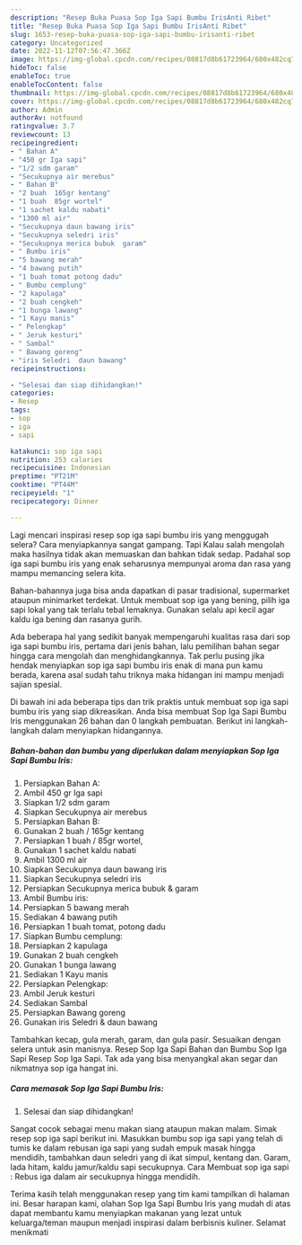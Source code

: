 ```yaml
---
description: "Resep Buka Puasa Sop Iga Sapi Bumbu IrisAnti Ribet"
title: "Resep Buka Puasa Sop Iga Sapi Bumbu IrisAnti Ribet"
slug: 1653-resep-buka-puasa-sop-iga-sapi-bumbu-irisanti-ribet
category: Uncategorized
date: 2022-11-12T07:56:47.366Z
image: https://img-global.cpcdn.com/recipes/08817d8b61723964/680x482cq70/sop-iga-sapi-bumbu-iris-foto-resep-utama.jpg
hideToc: false
enableToc: true
enableTocContent: false
thumbnail: https://img-global.cpcdn.com/recipes/08817d8b61723964/680x482cq70/sop-iga-sapi-bumbu-iris-foto-resep-utama.jpg
cover: https://img-global.cpcdn.com/recipes/08817d8b61723964/680x482cq70/sop-iga-sapi-bumbu-iris-foto-resep-utama.jpg
author: Admin
authorAv: notfound
ratingvalue: 3.7
reviewcount: 13
recipeingredient:
- " Bahan A"
- "450 gr Iga sapi"
- "1/2 sdm garam"
- "Secukupnya air merebus"
- " Bahan B"
- "2 buah  165gr kentang"
- "1 buah  85gr wortel"
- "1 sachet kaldu nabati"
- "1300 ml air"
- "Secukupnya daun bawang iris"
- "Secukupnya seledri iris"
- "Secukupnya merica bubuk  garam"
- " Bumbu iris"
- "5 bawang merah"
- "4 bawang putih"
- "1 buah tomat potong dadu"
- " Bumbu cemplung"
- "2 kapulaga"
- "2 buah cengkeh"
- "1 bunga lawang"
- "1 Kayu manis"
- " Pelengkap"
- " Jeruk kesturi"
- " Sambal"
- " Bawang goreng"
- "iris Seledri  daun bawang"
recipeinstructions:

- "Selesai dan siap dihidangkan!"
categories:
- Resep
tags:
- sop
- iga
- sapi

katakunci: sop iga sapi 
nutrition: 253 calories
recipecuisine: Indonesian
preptime: "PT21M"
cooktime: "PT44M"
recipeyield: "1"
recipecategory: Dinner

---
```



Lagi mencari inspirasi resep sop iga sapi bumbu iris yang menggugah selera? Cara menyiapkannya sangat gampang. Tapi Kalau salah mengolah maka hasilnya tidak akan memuaskan dan bahkan tidak sedap. Padahal sop iga sapi bumbu iris yang enak seharusnya mempunyai aroma dan rasa yang mampu memancing selera kita.


Bahan-bahannya juga bisa anda dapatkan di pasar tradisional, supermarket ataupun minimarket terdekat. Untuk membuat sop iga yang bening, pilih iga sapi lokal yang tak terlalu tebal lemaknya. Gunakan selalu api kecil agar kaldu iga bening dan rasanya gurih.

Ada beberapa hal yang sedikit banyak mempengaruhi kualitas rasa dari sop iga sapi bumbu iris, pertama dari jenis bahan, lalu pemilihan bahan segar hingga cara mengolah dan menghidangkannya. Tak perlu pusing jika hendak menyiapkan sop iga sapi bumbu iris enak di mana pun kamu berada, karena asal sudah tahu triknya maka hidangan ini mampu menjadi sajian spesial.


Di bawah ini ada beberapa tips dan trik praktis untuk membuat sop iga sapi bumbu iris yang siap dikreasikan. Anda bisa membuat Sop Iga Sapi Bumbu Iris menggunakan 26 bahan dan 0 langkah pembuatan. Berikut ini langkah-langkah dalam menyiapkan hidangannya.

<!--inarticleads1-->

##### Bahan-bahan dan bumbu yang diperlukan dalam menyiapkan Sop Iga Sapi Bumbu Iris:

1. Persiapkan  Bahan A:
1. Ambil 450 gr Iga sapi
1. Siapkan 1/2 sdm garam
1. Siapkan Secukupnya air merebus
1. Persiapkan  Bahan B:
1. Gunakan 2 buah / 165gr kentang
1. Persiapkan 1 buah / 85gr wortel,
1. Gunakan 1 sachet kaldu nabati
1. Ambil 1300 ml air
1. Siapkan Secukupnya daun bawang iris
1. Siapkan Secukupnya seledri iris
1. Persiapkan Secukupnya merica bubuk &amp; garam
1. Ambil  Bumbu iris:
1. Persiapkan 5 bawang merah
1. Sediakan 4 bawang putih
1. Persiapkan 1 buah tomat, potong dadu
1. Siapkan  Bumbu cemplung:
1. Persiapkan 2 kapulaga
1. Gunakan 2 buah cengkeh
1. Gunakan 1 bunga lawang
1. Sediakan 1 Kayu manis
1. Persiapkan  Pelengkap:
1. Ambil  Jeruk kesturi
1. Sediakan  Sambal
1. Persiapkan  Bawang goreng
1. Gunakan iris Seledri &amp; daun bawang


Tambahkan kecap, gula merah, garam, dan gula pasir. Sesuaikan dengan selera untuk asin manisnya. Resep Sop Iga Sapi Bahan dan Bumbu Sop Iga Sapi Resep Sop Iga Sapi. Tak ada yang bisa menyangkal akan segar dan nikmatnya sop iga hangat ini. 

<!--inarticleads2-->

##### Cara memasak Sop Iga Sapi Bumbu Iris:


1. Selesai dan siap dihidangkan!

Sangat cocok sebagai menu makan siang ataupun makan malam. Simak resep sop iga sapi berikut ini. Masukkan bumbu sop iga sapi yang telah di tumis ke dalam rebusan iga sapi yang sudah empuk masak hingga mendidih, tambahkan daun seledri yang di ikat simpul, kentang dan. Garam, lada hitam, kaldu jamur/kaldu sapi secukupnya. Cara Membuat sop iga sapi : Rebus iga dalam air secukupnya hingga mendidih. 

Terima kasih telah menggunakan resep yang tim kami tampilkan di halaman ini. Besar harapan kami, olahan Sop Iga Sapi Bumbu Iris yang mudah di atas dapat membantu kamu menyiapkan makanan yang lezat untuk keluarga/teman maupun menjadi inspirasi dalam berbisnis kuliner. Selamat menikmati
